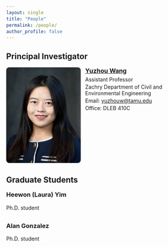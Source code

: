 ```yaml
---
layout: single
title: "People"
permalink: /people/
author_profile: false
---
```


<style>
.pi-card{display:flex;gap:.75rem;align-items:flex-start;flex-wrap:wrap;margin-bottom:.5rem}
.pi-card .pi-photo img{width:200px;max-width:35vw;height:auto;border-radius:8px;box-shadow:0 1px 3px rgba(0,0,0,.15)}
.pi-card .pi-text{flex:1 1 260px;min-width:260px}
.pi-card .pi-text h3{margin:0 0 .25rem 0;line-height:1.2}
.pi-card .pi-text p{margin:.15rem 0;line-height:1.25}
.pi-icons{display:flex;gap:.8rem;font-size:2rem;line-height:1;margin-top:.6rem}
@media (max-width: 800px){.pi-card{flex-direction:column;align-items:flex-start}}
</style>

## Principal Investigator
<div class="pi-card">
<a class="pi-photo" href="/people/yuzhou-wang/">
<img src="/images/profile_new.jpeg" alt="Yuzhou Wang">
</a>
<div class="pi-text">
<h3 style="margin-top:0;"><a href="/people/yuzhou-wang/">Yuzhou Wang</a></h3>
<p>Assistant Professor</p>
<p>Zachry Department of Civil and Environmental Engineering</p>
<p>Email: <a href="mailto:yuzhouw@tamu.edu">yuzhouw@tamu.edu</a></p>
<p>Office: DLEB 410C</p>
<p class="pi-icons">
<a href="https://scholar.google.com/citations?user=vH2cj8MAAAAJ" target="_blank" rel="noopener" aria-label="Google Scholar"><i class="ai ai-google-scholar"></i></a>
<a href="https://www.linkedin.com/in/yuzhouwang" target="_blank" rel="noopener" aria-label="LinkedIn"><i class="fab fa-linkedin"></i></a>
<a href="https://www.researchgate.net/profile/Yuzhou-Wang-13" target="_blank" rel="noopener" aria-label="ResearchGate"><i class="ai ai-researchgate"></i></a>
<a href="https://github.com/yuzhou-wang" target="_blank" rel="noopener" aria-label="GitHub"><i class="fab fa-github"></i></a>
<a href="https://orcid.org/0000-0003-3266-1367" target="_blank" rel="noopener" aria-label="ORCID"><i class="ai ai-orcid"></i></a>
</p>
</div>
</div>



## Graduate Students
<div style="display:flex; gap:1rem; align-items:flex-start; flex-wrap:wrap; margin-bottom:1rem;">
  <div style="flex:1 1 260px; min-width:260px;">
    <h3 style="margin-top:0;"><a>Heewon (Laura) Yim</a></h3>
    <p>Ph.D. student</p>
    <p></p>
    <p></p>
  </div>
</div>

<div style="display:flex; gap:1rem; align-items:flex-start; flex-wrap:wrap; margin-bottom:1rem;">
  <div style="flex:1 1 260px; min-width:260px;">
    <h3 style="margin-top:0;"><a>Alan Gonzalez</a></h3>
    <p>Ph.D. student</p>
    <p></p>
    <p></p>
  </div>
</div>



